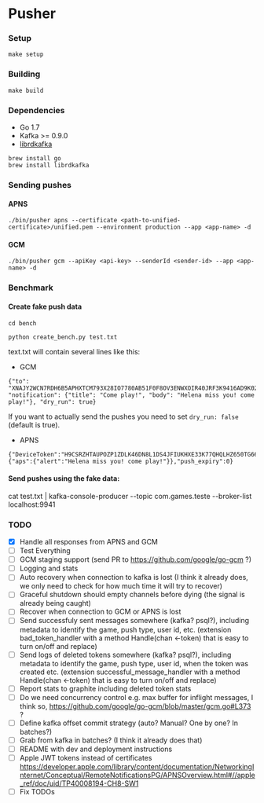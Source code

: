 Pusher
======

### Setup

```
make setup
```

### Building

```
make build
```

### Dependencies
* Go 1.7
* Kafka >= 0.9.0
* [librdkafka](https://github.com/edenhill/librdkafka)

```
brew install go
brew install librdkafka
```

### Sending pushes

#### APNS

```
./bin/pusher apns --certificate <path-to-unified-certificate>/unified.pem --environment production --app <app-name> -d
```

#### GCM

```
./bin/pusher gcm --apiKey <api-key> --senderId <sender-id> --app <app-name> -d
```

### Benchmark

#### Create fake push data

```
cd bench

python create_bench.py test.txt

```

text.txt will contain several lines like this:

- GCM

```
{"to": "XNAJY2WCN7RDH6B5APHXTCM793X28IO7780AB51F0F8OV3ENWXOIR40JRF3K9416AD9K029NEE3XTA229NJC0Y6DHCBO13EE6IFO6VRF8FICJ317AC5I3N1FCSJ7KIVXMKZ088BJOVS3PPJUG9CWV1J2", "notification": {"title": "Come play!", "body": "Helena miss you! come play!"}, "dry_run": true}
```

If you want to actually send the pushes you need to set `dry_run: false` (default is true).

- APNS

```
{"DeviceToken":"H9CSRZHTAUPOZP1ZDLK46DN8L1DS4JFIUKHXE33K77QHQLHZ650TG66U49ZQGFZV","Payload":{"aps":{"alert":"Helena miss you! come play!"}},"push_expiry":0}
```

#### Send pushes using the fake data:

cat test.txt | kafka-console-producer --topic com.games.teste --broker-list localhost:9941


### TODO

- [x] Handle all responses from APNS and GCM
- [ ] Test Everything
- [ ] GCM staging support (send PR to https://github.com/google/go-gcm ?)
- [ ] Logging and stats
- [ ] Auto recovery when connection to kafka is lost (I think it already does, we only need to check for how much time it will try to recover)
- [ ] Graceful shutdown should empty channels before dying (the signal is already being caught)
- [ ] Recover when connection to GCM or APNS is lost
- [ ] Send successfuly sent messages somewhere (kafka? psql?), including metadata to identify the game, push type, user id, etc. (extension bad_token_handler with a method Handle(chan <-token) that is easy to turn on/off and replace)
- [ ] Send logs of deleted tokens somewhere (kafka? psql?), including metadata to identify the game, push type, user id, when the token was created etc. (extension successful_message_handler with a method Handle(chan <-token) that is easy to turn on/off and replace)
- [ ] Report stats to graphite including deleted token stats
- [ ] Do we need concurrency control e.g. max buffer for inflight messages, I think so, https://github.com/google/go-gcm/blob/master/gcm.go#L373 ?
- [ ] Define kafka offset commit strategy (auto? Manual? One by one? In batches?)
- [ ] Grab from kafka in batches? (I think it already does that)
- [ ] README with dev and deployment instructions
- [ ] Apple JWT tokens instead of certificates https://developer.apple.com/library/content/documentation/NetworkingInternet/Conceptual/RemoteNotificationsPG/APNSOverview.html#//apple_ref/doc/uid/TP40008194-CH8-SW1
- [ ] Fix TODOs
